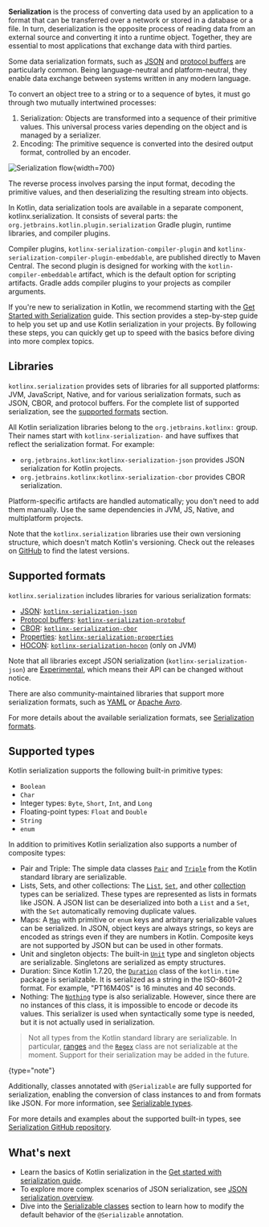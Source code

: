 [//]: # (title: Serialization)

**Serialization** is the process of converting data used by an application to a format that can be transferred over a
network or stored in a database or a file. In turn, deserialization is the opposite process of reading data from an
external source and converting it into a runtime object.
Together, they are essential to most applications that exchange data with third parties.

Some data serialization formats, such as [JSON](https://www.json.org/json-en.html) and [protocol buffers](https://protobuf.dev/) are particularly common.
Being language-neutral and platform-neutral, they enable data exchange between systems written in any modern language.

To convert an object tree to a string or to a sequence of bytes, it must go through two mutually intertwined processes: 

1. Serialization: Objects are transformed into a sequence of their primitive values.
This universal process varies depending on the object and is managed by a serializer.
2. Encoding: The primitive sequence is converted into the desired output format, controlled by an encoder.

![Serialization flow](serialization.svg){width=700}

The reverse process involves parsing the input format, decoding the primitive values, and then deserializing the resulting
stream into objects.

In Kotlin, data serialization tools are available in a separate component, kotlinx.serialization.
It consists of several parts: the `org.jetbrains.kotlin.plugin.serialization` Gradle plugin, runtime libraries, and compiler
plugins.

Compiler plugins, `kotlinx-serialization-compiler-plugin` and `kotlinx-serialization-compiler-plugin-embeddable`,
are published directly to Maven Central. The second plugin is designed for working with the `kotlin-compiler-embeddable`
artifact, which is the default option for scripting artifacts.
Gradle adds compiler plugins to your projects as compiler arguments.

If you're new to serialization in Kotlin, we recommend starting with the [Get Started with Serialization](serialization-get-started.md) guide.
This section provides a step-by-step guide to help you set up and use Kotlin serialization in your projects.
By following these steps, you can quickly get up to speed with the basics before diving into more complex topics.

## Libraries

`kotlinx.serialization` provides sets of libraries for all supported platforms: JVM, JavaScript, Native, and for various
serialization formats, such as JSON, CBOR, and protocol buffers. For the complete list of supported serialization,
see the [supported formats](#supported-formats) section.

All Kotlin serialization libraries belong to the `org.jetbrains.kotlinx:` group.
Their names start with `kotlinx-serialization-` and have suffixes that reflect the serialization format.
For example:

* `org.jetbrains.kotlinx:kotlinx-serialization-json` provides JSON serialization for Kotlin projects.
* `org.jetbrains.kotlinx:kotlinx-serialization-cbor` provides CBOR serialization.

Platform-specific artifacts are handled automatically; you don't need to add them manually.
Use the same dependencies in JVM, JS, Native, and multiplatform projects.

Note that the `kotlinx.serialization` libraries use their own versioning structure, which doesn't match Kotlin's versioning.
Check out the releases on [GitHub](https://github.com/Kotlin/kotlinx.serialization/releases) to find the latest versions.

## Supported formats

`kotlinx.serialization` includes libraries for various serialization formats:

* [JSON](https://www.json.org/json-en.html): [`kotlinx-serialization-json`](https://github.com/Kotlin/kotlinx.serialization/blob/master/formats/README.md#json)
* [Protocol buffers](https://protobuf.dev/): [`kotlinx-serialization-protobuf`](https://github.com/Kotlin/kotlinx.serialization/blob/master/formats/README.md#protobuf)
* [CBOR](https://cbor.io/): [`kotlinx-serialization-cbor`](https://github.com/Kotlin/kotlinx.serialization/blob/master/formats/README.md#cbor)
* [Properties](https://en.wikipedia.org/wiki/.properties): [`kotlinx-serialization-properties`](https://github.com/Kotlin/kotlinx.serialization/blob/master/formats/README.md#properties)
* [HOCON](https://github.com/lightbend/config/blob/master/HOCON.md): [`kotlinx-serialization-hocon`](https://github.com/Kotlin/kotlinx.serialization/blob/master/formats/README.md#hocon) (only on JVM)

Note that all libraries except JSON serialization (`kotlinx-serialization-json`) are [Experimental](https://kotlinlang.org/docs/components-stability.html), which means their API can be changed without notice.

There are also community-maintained libraries that support more serialization formats, such as [YAML](https://yaml.org/) or [Apache Avro](https://avro.apache.org/).

For more details about the available serialization formats, see [Serialization formats](https://github.com/Kotlin/kotlinx.serialization/blob/master/formats/README.md).

## Supported types

Kotlin serialization supports the following built-in primitive types:

* `Boolean`
* `Char`
* Integer types: `Byte`, `Short`, `Int`, and `Long`
* Floating-point types: `Float` and `Double`
* `String`
* `enum`

In addition to primitives Kotlin serialization also supports a number of composite types:

* Pair and Triple: The simple data classes [`Pair`]((https://kotlinlang.org/api/latest/jvm/stdlib/kotlin/-pair/)) and [`Triple`](https://kotlinlang.org/api/latest/jvm/stdlib/kotlin/-triple/) from the Kotlin standard library are serializable.
* Lists, Sets, and other collections: The [`List`](https://kotlinlang.org/api/latest/jvm/stdlib/kotlin.collections/-list/), [`Set`](https://kotlinlang.org/api/latest/jvm/stdlib/kotlin.collections/-set/), and other [collection](https://kotlinlang.org/api/latest/jvm/stdlib/kotlin.collections/-collection/) types can be serialized.
These types are represented as lists in formats like JSON. A JSON list can be deserialized into both a `List` and a `Set`, with the `Set` automatically removing duplicate values.
* Maps: A [`Map`](https://kotlinlang.org/api/latest/jvm/stdlib/kotlin.collections/-map/) with primitive or `enum` keys and arbitrary serializable values can be serialized. In JSON, object keys are always strings, so keys are encoded as strings even if they are numbers in Kotlin. Composite keys are not supported by JSON but can be used in other formats.
* Unit and singleton objects: The built-in [`Unit`]() type and singleton objects are serializable. Singletons are serialized as empty structures.
* Duration: Since Kotlin 1.7.20, the [`Duration`](https://kotlinlang.org/api/latest/jvm/stdlib/kotlin.time/-duration/) class of the `kotlin.time` package is serializable. It is serialized as a string in the ISO-8601-2 format. For example, "PT16M40S" is 16 minutes and 40 seconds.
* Nothing: The [`Nothing`](https://kotlinlang.org/api/latest/jvm/stdlib/kotlin/-nothing.html) type is also serializable. However, since there are no instances of this class, it is impossible to encode or decode its values. This serializer is used when syntactically some type is needed, but it is not actually used in serialization.

> Not all types from the Kotlin standard library are serializable. In particular, [ranges](ranges.md) and the [`Regex`](https://kotlinlang.org/api/latest/jvm/stdlib/kotlin.text/-regex/) class are not serializable at the moment.
> Support for their serialization may be added in the future.
> 
{type="note"}

Additionally, classes annotated with `@Serializable` are fully supported for serialization, enabling the conversion of class instances to and from formats like JSON.
For more information, see [Serializable types](serialization-customization-options.md).

For more details and examples about the supported built-in types, see [Serialization GitHub repository](https://github.com/Kotlin/kotlinx.serialization/blob/master/docs/builtin-classes.md).

## What's next

* Learn the basics of Kotlin serialization in the [Get started with serialization guide](serialization-get-started-overview.md).
* To explore more complex scenarios of JSON serialization, see [JSON serialization overview](configure-json-serialization.md).
* Dive into the [Serializable classes](serialization-customization-options.md) section to learn how to modify the default behavior of the `@Serializable` annotation.
